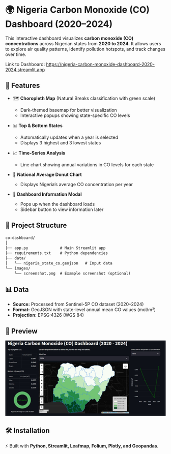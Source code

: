 # 🌍 Nigeria Carbon Monoxide (CO) Dashboard (2020–2024)

This interactive dashboard visualizes **carbon monoxide (CO) concentrations** across Nigerian states from **2020 to 2024**.
It allows users to explore air quality patterns, identify pollution hotspots, and track changes over time.

Link to Dashboard:
https://nigeria-carbon-monoxide-dashboard-2020-2024.streamlit.app

## 🚀 Features
* 🗺️ **Choropleth Map** (Natural Breaks classification with green scale)

  * Dark-themed basemap for better visualization
  * Interactive popups showing state-specific CO levels
* 📊 **Top & Bottom States**

  * Automatically updates when a year is selected
  * Displays 3 highest and 3 lowest states
* 📈 **Time-Series Analysis**

  * Line chart showing annual variations in CO levels for each state
* 🍩 **National Average Donut Chart**

  * Displays Nigeria’s average CO concentration per year
* 📝 **Dashboard Information Modal**

  * Pops up when the dashboard loads
  * Sidebar button to view information later


## 📂 Project Structure
```
co-dashboard/
│
├── app.py              # Main Streamlit app
├── requirements.txt    # Python dependencies
├── data/
│   └── nigeria_state_co.geojson   # Input data
└── images/
    └── screenshot.png  # Example screenshot (optional)
```

## 📊 Data
* **Source:** Processed from Sentinel-5P CO dataset (2020–2024)
* **Format:** GeoJSON with state-level annual mean CO values (mol/m²)
* **Projection:** EPSG:4326 (WGS 84)

## 📸 Preview
![Dashboard Screenshot](images/Screenshot.jpg)

## 🛠️ Installation
⚡ Built with **Python, Streamlit, Leafmap, Folium, Plotly, and Geopandas**.
